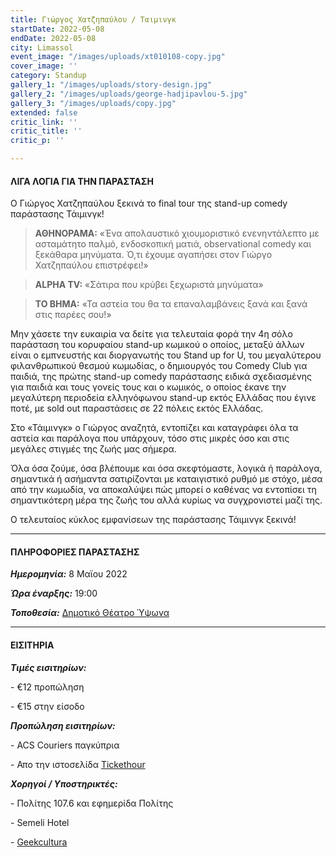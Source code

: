 ```yaml
---
title: Γιώργος Χατζηπαύλου / Ταιμινγκ
startDate: 2022-05-08
endDate: 2022-05-08
city: Limassol
event_image: "/images/uploads/xt010108-copy.jpg"
cover_image: ''
category: Standup
gallery_1: "/images/uploads/story-design.jpg"
gallery_2: "/images/uploads/george-hadjipavlou-5.jpg"
gallery_3: "/images/uploads/copy.jpg"
extended: false
critic_link: ''
critic_title: ''
critic_p: ''

---
```

#### ΛΙΓΑ ΛΟΓΙΑ ΓΙΑ ΤΗΝ ΠΑΡΑΣΤΑΣΗ

Ο Γιώργος Χατζηπαύλου ξεκινά το final tour της stand-up comedy παράστασης Τάιμινγκ!

> **ΑΘΗΝΟΡΑΜΑ:** «Ένα απολαυστικό χιουμοριστικό ενενηντάλεπτο με ασταμάτητο παλμό, ενδοσκοπική ματιά, observational comedy και ξεκάθαρα μηνύματα. Ό,τι έχουμε αγαπήσει στον Γιώργο Χατζηπαύλου επιστρέφει!»

> **ALPHA TV:** «Σάτιρα που κρύβει ξεχωριστά μηνύματα»

> **ΤΟ ΒΗΜΑ:** «Τα αστεία του θα τα επαναλαμβάνεις ξανά και ξανά στις παρέες σου!»

Μην χάσετε την ευκαιρία να δείτε για τελευταία φορά την 4η σόλο παράσταση του κορυφαίου stand-up κωμικού ο οποίος, μεταξύ άλλων είναι ο εμπνευστής και διοργανωτής του Stand up for U, του μεγαλύτερου φιλανθρωπικού θεσμού κωμωδίας, ο δημιουργός του Comedy Club για παιδιά, της πρώτης stand-up comedy παράστασης ειδικά σχεδιασμένης για παιδιά και τους γονείς τους και ο κωμικός, ο οποίος έκανε την μεγαλύτερη περιοδεία ελληνόφωνου stand-up εκτός Ελλάδας που έγινε ποτέ, με sold out παραστάσεις σε 22 πόλεις εκτός Ελλάδας.

Στο «Τάιμινγκ» ο Γιώργος αναζητά, εντοπίζει και καταγράφει όλα τα αστεία και παράλογα που υπάρχουν, τόσο στις μικρές όσο και στις μεγάλες στιγμές της ζωής μας σήμερα.

Όλα όσα ζούμε, όσα βλέπουμε και όσα σκεφτόμαστε, λογικά ή παράλογα, σημαντικά ή ασήμαντα σατιρίζονται με καταιγιστικό ρυθμό με στόχο, μέσα από την κωμωδία, να αποκαλύψει πώς μπορεί ο καθένας να εντοπίσει τη σημαντικότερη μέρα της ζωής του αλλά κυρίως να συγχρονιστεί μαζί της.

Ο τελευταίος κύκλος εμφανίσεων της παράστασης Τάιμινγκ ξεκινά!

***

#### ΠΛΗΡΟΦΟΡΙΕΣ ΠΑΡΑΣΤΑΣΗΣ

**_Ημερομηνία:_** 8 Μαϊου 2022

**_Ώρα έναρξης:_** 19:00

**_Τοποθεσία:_** [Δημοτικό Θέατρο Ύψωνα](https://www.google.com/maps/place/%CE%94%CE%B7%CE%BC%CE%BF%CF%84%CE%B9%CE%BA%CF%8C+%CE%98%CE%AD%CE%B1%CF%84%CF%81%CE%BF+%CE%8E%CF%88%CF%89%CE%BD%CE%B1/@34.6912512,32.952975,17z/data=!3m1!4b1!4m5!3m4!1s0x14e731ccd67fcb41:0x56c15c90cd4662c2!8m2!3d34.6912517!4d32.9551659 "Δημοτικό Θέατρο Ύψωνα")

***

#### ΕΙΣΙΤΗΡΙΑ

**_Τιμές εισιτηρίων:_**

\- €12 προπώληση

\- €15 στην είσοδο

**_Προπώληση εισιτηρίων:_**

\- ACS Couriers παγκύπρια

\- Απο την ιστοσελίδα [Tickethour](https://shop.tickethour.com/ticketmaster_se_3707.html "Tickethour")

**_Χορηγοί / Υποστηρικτές:_**

\- Πολίτης 107.6 και εφημερίδα Πολίτης

\- Semeli Hotel

\- [Geekcultura](https://geekcultura.com/ "Geek cultura")